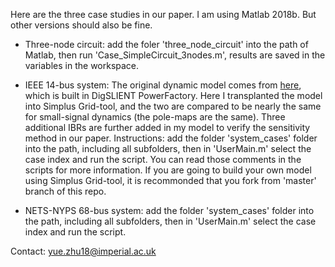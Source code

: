 Here are the three case studies in our paper. I am using Matlab 2018b. But other versions should also be fine.

* Three-node circuit:
 add the foler 'three_node_circuit' into the path of Matlab, then run 'Case_SimpleCircuit_3nodes.m', results are saved in the variables in the workspace.

* IEEE 14-bus system:
The original dynamic model comes from [here](https://www2.kios.ucy.ac.cy/testsystems/index.php/ieee-14-bus-modified-test-system/), which is built in DigSLIENT PowerFactory. Here I transplanted the model into Simplus Grid-tool, and the two are compared to be nearly the same for small-signal dynamics (the pole-maps are the same). Three additional IBRs are further added in my model to verify the sensitivity method in our paper.
Instructions:
add the folder 'system_cases' folder into the path, including all subfolders, then in 'UserMain.m' select the case index and run the script. You can read those comments in the scripts for more information. If you are going to build your own model using Simplus Grid-tool, it is recommonded that you fork from 'master' branch of this repo.

* NETS-NYPS 68-bus system:
add the folder 'system_cases' folder into the path, including all subfolders, then in 'UserMain.m' select the case index and run the script.


Contact: yue.zhu18@imperial.ac.uk
